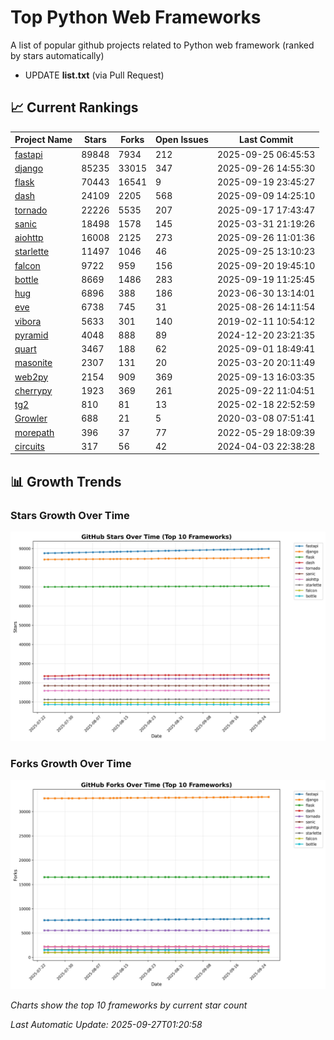 # Top Python Web Frameworks
A list of popular github projects related to Python web framework (ranked by stars automatically)

* UPDATE **list.txt** (via Pull Request)

## 📈 Current Rankings

| Project Name | Stars | Forks | Open Issues | Last Commit |
| ------------ | ----- | ----- | ----------- | ----------- |
| [fastapi](https://github.com/fastapi/fastapi) | 89848 | 7934 | 212 | 2025-09-25 06:45:53 |
| [django](https://github.com/django/django) | 85235 | 33015 | 347 | 2025-09-26 14:55:30 |
| [flask](https://github.com/pallets/flask) | 70443 | 16541 | 9 | 2025-09-19 23:45:27 |
| [dash](https://github.com/plotly/dash) | 24109 | 2205 | 568 | 2025-09-09 14:25:10 |
| [tornado](https://github.com/tornadoweb/tornado) | 22226 | 5535 | 207 | 2025-09-17 17:43:47 |
| [sanic](https://github.com/sanic-org/sanic) | 18498 | 1578 | 145 | 2025-03-31 21:19:26 |
| [aiohttp](https://github.com/aio-libs/aiohttp) | 16008 | 2125 | 273 | 2025-09-26 11:01:36 |
| [starlette](https://github.com/Kludex/starlette) | 11497 | 1046 | 46 | 2025-09-25 13:10:23 |
| [falcon](https://github.com/falconry/falcon) | 9722 | 959 | 156 | 2025-09-20 19:45:10 |
| [bottle](https://github.com/bottlepy/bottle) | 8669 | 1486 | 283 | 2025-09-19 11:25:45 |
| [hug](https://github.com/hugapi/hug) | 6896 | 388 | 186 | 2023-06-30 13:14:01 |
| [eve](https://github.com/pyeve/eve) | 6738 | 745 | 31 | 2025-08-26 14:11:54 |
| [vibora](https://github.com/vibora-io/vibora) | 5633 | 301 | 140 | 2019-02-11 10:54:12 |
| [pyramid](https://github.com/Pylons/pyramid) | 4048 | 888 | 89 | 2024-12-20 23:21:35 |
| [quart](https://github.com/pallets/quart) | 3467 | 188 | 62 | 2025-09-01 18:49:41 |
| [masonite](https://github.com/MasoniteFramework/masonite) | 2307 | 131 | 20 | 2025-03-20 20:11:49 |
| [web2py](https://github.com/web2py/web2py) | 2154 | 909 | 369 | 2025-09-13 16:03:35 |
| [cherrypy](https://github.com/cherrypy/cherrypy) | 1923 | 369 | 261 | 2025-09-22 11:04:51 |
| [tg2](https://github.com/TurboGears/tg2) | 810 | 81 | 13 | 2025-02-18 22:52:59 |
| [Growler](https://github.com/pyGrowler/Growler) | 688 | 21 | 5 | 2020-03-08 07:51:41 |
| [morepath](https://github.com/morepath/morepath) | 396 | 37 | 77 | 2022-05-29 18:09:39 |
| [circuits](https://github.com/circuits/circuits) | 317 | 56 | 42 | 2024-04-03 22:38:28 |

## 📊 Growth Trends

### Stars Growth Over Time
![Stars Chart](charts/stars_chart.jpg)

### Forks Growth Over Time
![Forks Chart](charts/forks_chart.jpg)

*Charts show the top 10 frameworks by current star count*


*Last Automatic Update: 2025-09-27T01:20:58*